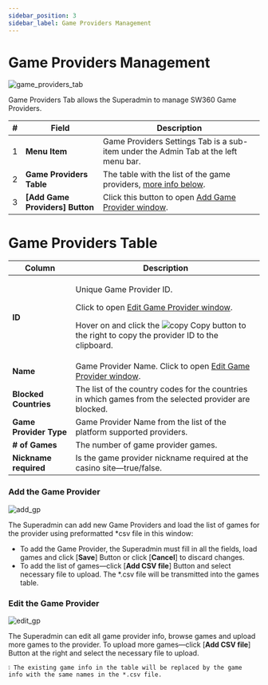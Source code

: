 ```yaml
---
sidebar_position: 3
sidebar_label: Game Providers Management
---
```


# Game Providers Management

![game_providers_tab](https://i.imgur.com/0f9fhk4.png)

Game Providers Tab allows the Superadmin to manage SW360 Game Providers.

| # | Field | Description |
|-|-|-|
| 1 | **Menu Item** | Game Providers Settings Tab is a sub-item under the Admin Tab at the left menu bar. |
| 2 | **Game Providers Table** | The table with the list of the game providers, [more info below](#game-providers-table). |
| 3 | **[Add Game Providers] Button** | Click this button to open [Add Game Provider window](#add-the-game-provider). |

# Game Providers Table

| Column | Description |
|-|-|
| **ID** | <p>Unique Game Provider ID.</p><p>Click to open [Edit Game Provider window](#edit-the-game-provider).</p><p>Hover on and click the ![copy](https://i.imgur.com/pdcUhnE.png) Copy button to the right to copy the provider ID to the clipboard.</p> |
| **Name** | Game Provider Name. Click to open [Edit Game Provider window](#edit-the-game-provider). |
| **Blocked Countries** | The list of the country codes for the countries in which games from the selected provider are blocked. |
| **Game Provider Type** | Game Provider Name from the list of the platform supported providers. |
| **# of Games** | The number of game provider games. |
| **Nickname required** | Is the game provider nickname required at the casino site&mdash;true/false. |

### Add the Game Provider

![add_gp](https://i.imgur.com/Go1m4Ak.png)

The Superadmin can add new Game Providers and load the list of games for the provider using preformatted *csv file in this window:

* To add the Game Provider, the Superadmin must fill in all the fields, load games and click [**Save**] Button or click [**Cancel**] to discard changes.
* To add the list of games&mdash;click [**Add CSV file**] Button and select necessary file to upload.
  The *.csv file will be transmitted into the games table.

### Edit the Game Provider

![edit_gp](https://i.imgur.com/onq6gh6.png)

The Superadmin can edit all game provider info, browse games and upload more games to the provider.
To upload more games&mdash;click [**Add CSV file**] Button at the right and select the necessary file to upload.

    ❕ The existing game info in the table will be replaced by the game info with the same names in the *.csv file.